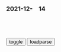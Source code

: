 ### 2021-12-　14

```note
```

<table id="tbc" style="white-space:pre-wrap">
</table>
<button onclick="toggleb()">toggle</button>
<button onclick="loadparse()">loadparse</button>
<br><pre>
<!-- 🌸<br>🍅-　-🍑<hr>🍀 -->
<textarea rows="30" cols="100" style="display: none" id="tar">

<font size="2"><b>
揭秘东方希特勒：裕仁天皇的一条狗，实为美日密谋遮羞布丨大揭秘,历史,世界历史,好看视频</b></font><br>
https://haokan.baidu.com/v?vid=4663157997940840987&sfrom=baidu-feed

昭和天皇裕仁，会见了米老鼠。

<font size="1" style="color:#DCDCDC"><b>2021/12/14 下午11:20:16</b></font><br>

<font size="2"><b>
裕仁天皇亲自为zg人道歉：对不起贵grm，日方要求严格保密</b></font><br>
https://baijiahao.baidu.com/s?id=1656495160791306065&wfr=spider&for=pc

34岁的裕仁一张口，说出了下面一席话：

“日本军人在贵g的所作所为，实在对不起贵grm，本人深感遗憾。”

一旁的日本外相广田弘毅闻听，立马脸色大变，惶恐不安。递交g书仪式结束后，没等蒋作宾出门，广田就急忙上前，用几乎“低声而近乎哀求”地说：

“刚才天皇陛下对阁下讲的几句话，你出去后，千万别向外面宣扬，否则，我们日本军人会发起逼宫行动，甚至引起流血惨案。”

蒋大使当场允诺不外传。

这次裕仁亲口说出的“对不起贵国人民”，是他一生所说的最为直接、最为明确、最为肯定的一次道歉。

在裕仁1989年去世前，一共见过2个z方代表人物，都曾委婉表示侵华道歉，但都没有这一次来得直接、大胆。

日本共同社对裕仁此番谈话评论道：

“陛下首次会见zg最高l导人时，使用了‘不幸的事件’这一措辞，是从天皇的战争责任这个角度，间接地向zgrm表明谢罪之意。”

据当时裕仁的侍从小林忍所写日记载，会见h总理前，他曾与小林商量，“希望向对方表达对日本侵h战争的遗憾之意，但（宫内厅）长官、式部官长以事到如今为由，欲加反对。”

这个在2018年由日本共同社报道的小林日记还说，小林本人也是赞同天皇道歉的想法的，但是怕引起右翼的不满，最终将此事封存。

战后的裕仁一直为战争责任所困，先后多次向身边不同的侍从提出退位的想法，战争的问责令他紧绷神经，挥之不去，“刻骨铭心”，所以道歉主观上有担忧，客观上有掣肘。

这就是3次道歉，均传不到zg人耳朵里的原因。

<font size="1" style="color:#DCDCDC"><b>2021/12/14 下午11:25:31</b></font><br>

<font size="2"><b>
昭和天皇《拜谒记》：曾希望公开对战争悔恨反省，遭日本zf反对</b></font><br>
https://baijiahao.baidu.com/s?id=1711939419471091730&wfr=spider&for=pc

<font size="1" style="color:#DCDCDC"><b>2021/12/14 下午11:23:22</b></font><br>

<font size="2"><b>
神奇的马格努斯效应，将篮球从高空扔下，有趣的科学现象发生了,科学,科学,好看视频</b></font><br>
https://haokan.baidu.com/v?vid=9053796403717265071&sfrom=baidu-feed

弗莱特纳转子。

<font size="1" style="color:#DCDCDC"><b>2021/12/14 下午11:15:03</b></font><br>

<font size="2"><b>
清朝衰亡密码：将帝王名字连起来读，暗含王朝走向败落全过程</b></font><br>
https://mbd.baidu.com/newspage/data/landingsuper?context=%7B%22nid%22%3A%22news_9078649213890979678%22%7D&n_type=-1&p_from=-1

《红楼梦》中的一段名句:“陋室空堂，当年笏满床，衰草枯杨，曾为歌舞场”。

<font size="1" style="color:#DCDCDC"><b>2021/12/14 下午11:08:28</b></font><br>

<font size="2"><b>
高端的骗子，专挑骗子下手，设下连环套骗走300亿！犯罪片,影视,犯罪片,好看视频</b></font><br>
https://haokan.baidu.com/v?vid=2002498492339156361&sfrom=baidu-feed

<font size="1" style="color:#DCDCDC"><b>2021/12/14 下午11:07:10</b></font><br>

<font size="2"><b>
他整理祖先遗物时发现一本族谱，从此闻名香港，被尊称为九龙皇帝</b></font><br>
https://mbd.baidu.com/newspage/data/landingsuper?context=%7B%22nid%22%3A%22news_8591415221710290220%22%7D&n_type=-1&p_from=-1

我族谱上说了，九龙是我祖先的食邑。我要把祖先的土地拿回来，同时接受生活在上面的人们供养。

便有很多人表示听过他的表述：祖先在周朝时期，深得皇帝赏识，当了驸马，还被封为首相。皇帝赏赐一块封地给祖先，让居住在这里的人世代供养其后人。

略懂历史的人们很尴尬了：周朝势力范围没出过z原地区，怎么把h南地区的土地分封给大臣？最早的“驸马”一词，是指皇帝的女婿吗？周朝有皇帝和首相的称呼吗？

他在警局大发雷霆，喊着“抓他进天牢”、“抓他砍头”的话语。

他兴致勃勃地问记者：“康太太，她是康熙的后人吗？”

有的只是周而复始地索取和经年累月的碰瓷，最终留给世间的只是一个笑柄。

<font size="1" style="color:#DCDCDC"><b>2021/12/14 下午10:52:13</b></font><br>

<font size="2"><b>
高智商诈骗大师的终极骗局《飞天大盗》大结局,影视,犯罪片,好看视频</b></font><br>
https://haokan.baidu.com/v?vid=14458817846863891243&sfrom=baidu-feed

<font size="1" style="color:#DCDCDC"><b>2021/12/14 下午8:57:20</b></font><br>

<font size="2"><b>
有哪些历史认知，如今已经被现代考古给推翻了？</b></font><br>
https://mbd.baidu.com/newspage/data/landingsuper?context=%7B%22nid%22%3A%22news_9928602763541626917%22%7D&n_type=-1&p_from=-1

<font size="1" style="color:#DCDCDC"><b>2021/12/14 下午8:34:08</b></font><br>

<font size="2"><b>
一部令人发指的历史电影，狠狠揭开了侵略者的丑陋面容，真实事件,影视,战争片,好看视频</b></font><br>
https://haokan.baidu.com/v?vid=4959955810817724798&sfrom=baidu-feed

第一波被关押的犯人，都是些以犯罪杀人犯等法外者组成。但现在他们利用手中的棍棒，替德g人看守新的犯人，成了纳粹d的走狗。

纳粹为了掩盖在集z营里所犯下的罪恶，
经常会拍一些所谓优待俘虏的照片来x传。

<font size="1" style="color:#DCDCDC"><b>2021/12/14 下午5:18:48</b></font><br>

<font size="2"><b>
不是Democracy(m主)，是DEvil MOCk human RACe Year by year(魔鬼在愚弄人类)</b></font><br>
https://mbd.baidu.com/newspage/data/landingsuper?context=%7B%22nid%22%3A%22news_9070420537546249400%22%7D&n_type=-1&p_from=-1

<font size="1" style="color:#DCDCDC"><b>2021/12/14 下午3:14:43</b></font><br>

<font size="2"><b>
rm日报s论：铸就百年辉煌，书写千年伟业</b></font><br>
https://baijiahao.baidu.com/s?id=1704047844687348520&wfr=spider&for=pc

<font size="1" style="color:#DCDCDC"><b>2021/12/14 下午3:03:45</b></font><br>

<font size="2"><b>
他自认功德超过三皇五帝，希望江山可以千秋万世，结果打脸</b></font><br>
https://baijiahao.baidu.com/s?id=1688853541188973452&wfr=spider&for=pc

<font size="1" style="color:#DCDCDC"><b>2021/12/14 下午2:59:55</b></font><br>

<font size="2"><b>
千古名帝隋炀帝，为千年大计，不惜搭上江山，却背负了世人的唾骂</b></font><br>
https://baijiahao.baidu.com/s?id=1602985854814707333&wfr=spider&for=pc

<font size="1" style="color:#DCDCDC"><b>2021/12/14 下午3:02:33</b></font><br>

<font size="2"><b>
真实影像！希特勒检阅德g军队，mz对他盲目崇拜！,军事,军事历史,好看视频</b></font><br>
https://haokan.baidu.com/v?vid=9654088810674258598&sfrom=baidu-feed

希特勒当年曾经吹嘘，德意志第三帝g将千年不倒。

<font size="1" style="color:#DCDCDC"><b>2021/12/14 下午2:56:03</b></font><br>

<font size="2"><b>
马斯克新发型曝光，网友：土得掉渣，科学怪杰就是另类</b></font><br>
https://mbd.baidu.com/newspage/data/landingsuper?context=%7B%22nid%22%3A%22news_9495861525421860623%22%7D&n_type=-1&p_from=-1

他一开始努力保持镇定，但很快潸然泪下，倾诉自己的辛酸，说：过去一年是我职业生涯中最艰难、最痛苦的一年。就在6月28日自己47岁生日当天，他躲在办公室里24小时工作，整夜都是，没有家人和朋友陪伴，啥都没有。

马斯克强烈的事业心和责任意识让他一直只能在压力中度过，他承认，每周工作时长达到120小时，自从2001年以来，从来没有休过1周以上的假期，

他每天除了工作，加上短暂的睡眠，几乎没有，或者说不愿浪费任何时间去做别的琐事，包括剃头。

现在马斯克的压力实在是太大了，连最钟爱的洗澡有时都要放弃了。

他这种状态引起了粉丝们的痛惜，一位YouTube视频主播曾发起一场名为“GoFundMe”的活动，就是为马斯克筹钱买一个沙发，短短两周就募集到了18000美元。

Wayfair沙发厂老板见到报道后，就将一张沙发床送到了马斯克在弗里蒙特的工厂。马斯克很高兴地收下了。不过马斯克没白要，而是坚持照价付款。粉丝们募到的18000元，则全部捐给了慈善机构。

高强度的工作和压力，让马斯克的身体每况日下，如今他需要服用药物才能入睡，他说：很多时候我只有两个选择，失眠或者吃安眠药。当我睡眠不够时，我发现我会变得很暴躁，而且减少了睡眠时间，思维敏捷程度就会受到影响。

<font size="1" style="color:#DCDCDC"><b>2021/12/14 下午2:47:52</b></font><br>

<font size="2"><b>
那年那兔那些事儿：胜利果实被窃取，没有枪杆子，挺不直腰杆子,动漫,g产动漫,好看视频</b></font><br>
https://haokan.baidu.com/v?vid=13039199523554698059&sfrom=baidu-feed

一定要好好对待种花家的rm。

我们手里没枪，就被他这么欺负。a龖龖囗

<font size="1" style="color:#DCDCDC"><b>2021/12/14 下午2:31:09</b></font><br>

<font size="2"><b>
《古惑仔》靓坤：出来混，有错就要认，被打要立正！,影视,犯罪片,好看视频</b></font><br>
https://haokan.baidu.com/v?vid=2095757942083856494&sfrom=baidu-feed

不管你的地位有多高，是什么身份，有错就要抗。

每年选举都是你生哥坐这个位子，
但是我不顺，我觉得今年要重选。

照规矩是三年选一次，我是不是有q出来选呢？

g有g法，家有家规。天子犯法，与庶m同罪。

<font size="1" style="color:#DCDCDC"><b>2021/12/14 下午2:19:22</b></font><br>

<font size="2"><b>
Saku サク, Fate day night, Toosaka Rin凜 , Shooting Star's True Set 1 - エロコスプレ</b></font><br>
https://ja.hentai-cosplays.com/image/saku--fate-day-night-toosaka-rin--shooting-stars-true-set-1/

沙发
https://static3.hentai-cosplays.com/upload/20201231/197/201550/14.jpg
https://static3.hentai-cosplays.com/upload/20201231/197/201550/15.jpg

阴间
https://static3.hentai-cosplays.com/upload/20201231/197/201550/38.jpg

<font size="1" style="color:#DCDCDC"><b>2021/12/14 下午1:50:04</b></font><br>

<font size="2"><b>
希拉里：特朗普或将参加2024年大选，一旦胜选或是美gm主的终结</b></font><br>
https://mbd.baidu.com/newspage/data/landingsuper?context=%7B%22nid%22%3A%22news_8353572061680344612%22%7D&n_type=-1&p_from=-1

<font size="1" style="color:#DCDCDC"><b>2021/12/14 下午2:29:38</b></font><br>

<font size="2"><b>
美g媒体人：3000万美g人准备“拿起武器”罢免总统拜登</b></font><br>
https://mbd.baidu.com/newspage/data/landingsuper?context=%7B%22nid%22%3A%22news_9583441633757925246%22%7D&n_type=-1&p_from=-1

<font size="1" style="color:#DCDCDC"><b>2021/12/14 下午1:29:04</b></font><br>

<font size="2"><b>
抗战中一件奇事：日军司令放走八路军干部，临别互道身体健康</b></font><br>
https://mbd.baidu.com/newspage/data/landingsuper?context=%7B%22nid%22%3A%22news_9904365219311026553%22%7D&n_type=-1&p_from=-1

山田井马失踪后，日军大为恐慌，向八路军方面宣称，只要交出这名飞行员，愿用大批武器交换，条件还可以谈。

<font size="1" style="color:#DCDCDC"><b>2021/12/14 下午1:17:18</b></font><br>

<font size="2"><b>
古惑仔：大头蹲8年大狱，以为出来是大哥，哪料世道早变了,影视,犯罪片,好看视频</b></font><br>
https://haokan.baidu.com/v?vid=3284463411136519157&sfrom=baidu-feed

大哥现在s了人，要找人抗，误s顶多坐三四年。

没事的，等你蹲完苦窑，出来就是大哥了。

那时年幼不懂事，以为自己年轻，蹲个几年，出狱后升得快。

我是气我自己，白白浪费了八年，还是最宝贵的八年。

还好我在里面读了几年书，但是失去的东西，不会再回来了。

你就算卖报纸也要找人罩着，香g有哪一行跟黑sh没有关系？

做酒楼，快餐店，还是你想要开出租车？别傻了，全都跟黑sh有关，

你把黑sh说得那么厉害，那你到z银汇丰银行去收保护费啊。

<font size="1" style="color:#DCDCDC"><b>2021/12/14 上午10:54:09</b></font><br>

<font size="2"><b>
明朝存在的价值是什么？论朝廷的合法性与合理性</b></font><br>
https://baijiahao.baidu.com/s?id=1718653403373229459

<font size="1" style="color:#DCDCDC"><b>2021/12/14 上午10:51:21</b></font><br>

<font size="2"><b>
正德内阁禁与葡萄牙通商是否正确：事情只要是对的，后果不用考虑</b></font><br>
https://mbd.baidu.com/newspage/data/landingsuper?context=%7B%22nid%22%3A%22news_9110282266440310939%22%7D&n_type=-1&p_from=-1

对内m生对外安全无法保证，那么这个zq就没必要存在。明朝时代的葡萄牙的贸易通商要求，其背后的实质则对“安全”构成了严重的威胁。

前者是按照曼努埃尔对非天主教的异教徒国王的常用格式写的信，与zg皇帝地位平等，根本不是朝贡藩属g用的语言。很显然，这份g书一交必然导致矛盾升级。

<font size="1" style="color:#DCDCDC"><b>2021/12/14 上午10:46:21</b></font><br>

<font size="2"><b>
百变女神又来了，这回涩涩的老师cospaly你满意吗,动漫,日本动漫,好看视频</b></font><br>
https://haokan.baidu.com/v?vid=3187015739686094737&sfrom=baidu-feed

你是全世界顶尖的麦手，蠢死之后灵魂被我劝诱。

用你那些散播诽谤，中伤，丑闻，让众多艺人抬不起头的高明手腕。a龖龖囗

去让勇者心灰意冷，阻止世界的崩溃。a龖龖囗

杀掉勇者，
暗杀勇者，
斩杀勇者。a龖龖囗

所以带着前世的记忆和人格转生到其他世界，
从最强转生成家里蹲了，
还是期待下一个吧。

<font size="1" style="color:#DCDCDC"><b>2021/12/14 上午10:31:54</b></font><br>

<font size="2"><b>
gj公祭日女子竟穿和服逛街？网友抓拍举报，警方回复：收到</b></font><br>
https://mbd.baidu.com/newspage/data/landingsuper?context=%7B%22nid%22%3A%22news_9305083433168463513%22%7D&n_type=-1&p_from=-1

<font size="1" style="color:#DCDCDC"><b>2021/12/14 上午10:28:56</b></font><br>

</textarea>
<!-- 🍀<br>🍑-　-🍅<hr>🌸 -->
</pre>

<script src="https://cdn.jsdelivr.net/npm/jquery@3.5.1/dist/jquery.min.js"></script>

<link rel="stylesheet" href="https://cdn.jsdelivr.net/gh/fancyapps/fancybox@3.5.7/dist/jquery.fancybox.min.css" />
<script src="https://cdn.jsdelivr.net/gh/fancyapps/fancybox@3.5.7/dist/jquery.fancybox.min.js"></script>

<script type="text/javascript">

var __urlRegex = /(\b(https?|ftp|file):\/\/[-A-Z0-9+&@#\/%?=~_|!:,.;]*[-A-Z0-9+&@#\/%=~_|])/ig;
var __imgRegex = /\.(?:jpe?g|gif|png)$/i;

loadparse();

function parseURL($string){

    var exp = __urlRegex;
    return $string.replace(exp,function(match){
            __imgRegex.lastIndex=0;
            if(__imgRegex.test(match)){
                return '<a data-fancybox="gallery" href="' + match.replace("/p=700", "")
                 + '"><img src="' + match.replace("/p=700", "/p=160x200")+'" width="64"></a>';
            }
            else{
                return '<a href="' + match + '" target="_blank">' + match + '</a>';
            }
        }
    );
}

function loadparse() {
  tbc.innerHTML = parseURL(tar.value);
}

function toggleb() {
  var x = document.getElementById("tar");
  if (x.style.display === "none") {
    x.style.display = "";
  } else {
    x.style.display = "none";
  }
}

</script>
